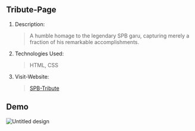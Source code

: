 ## Tribute-Page

1. Description:
   > A humble homage to the legendary SPB garu, capturing merely a fraction of his remarkable accomplishments.
2. Technologies Used:
   > HTML, CSS
3. Visit-Website:
   > [SPB-Tribute](https://k-pragna.github.io/Tribute-Page/Tribute%20Page/index.html)


## Demo



![Untitled design](https://github.com/K-Pragna/Tribute-Page/assets/158297257/5e93e3ba-27bc-4786-9ccc-7086ec6d07f9)


